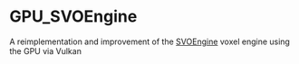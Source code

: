 # GPU_SVOEngine
A reimplementation and improvement of the [SVOEngine](https://github.com/AsperTheDog/SVOEngine) voxel engine using the GPU via Vulkan
